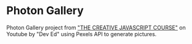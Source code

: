 # Photon Gallery

Photon Gallery project from ["THE CREATIVE JAVASCRIPT COURSE"](https://youtu.be/iD27VpyQXG4) on Youtube by "Dev Ed" using Pexels API to generate pictures.
